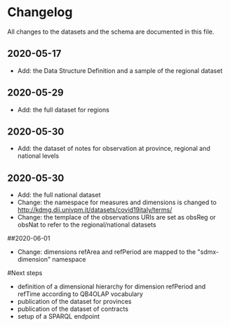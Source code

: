 # Changelog

All changes to the datasets and the schema are documented in this file.

## 2020-05-17 
- Add: the Data Structure Definition and a sample of the regional dataset

## 2020-05-29 
- Add: the full dataset for regions

## 2020-05-30 
- Add: the dataset of notes for observation at province, regional and national levels

## 2020-05-30
- Add: the full national dataset
- Change: the namespace for measures and dimensions is changed to <http://kdmg.dii.univpm.it/datasets/covid19italy/terms/>
- Change: the templace of the observations URIs are set as obsReg or obsNat to refer to the regional/national datasets

##2020-06-01
- Change: dimensions refArea and refPeriod are mapped to the "sdmx-dimension" namespace


#Next steps
- definition of a dimensional hierarchy for dimension refPeriod and refTime according to QB4OLAP vocabulary
- publication of the dataset for provinces
- publication of the dataset of contracts
- setup of a SPARQL endpoint
